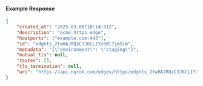 <!-- Code generated for API Clients. DO NOT EDIT. -->

#### Example Response

```json
{
	"created_at": "2025-03-06T10:14:31Z",
	"description": "acme https edge",
	"hostports": ["example.com:443"],
	"id": "edghts_2twHAJRQxC3J6CL1Yx5Wl7jm5im",
	"metadata": "{\"environment\": \"staging\"}",
	"mutual_tls": null,
	"routes": [],
	"tls_termination": null,
	"uri": "https://api.ngrok.com/edges/https/edghts_2twHAJRQxC3J6CL1Yx5Wl7jm5im"
}
```
